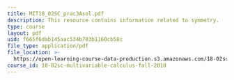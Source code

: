 ```yaml
---
title: MIT18_02SC_prac3Asol.pdf
description: This resource contains information related to symmetry.
type: course
layout: pdf
uid: f665f6dab145aac534b703b1160cb58c
file_type: application/pdf
file_location: >-
  https://open-learning-course-data-production.s3.amazonaws.com/18-02sc-multivariable-calculus-fall-2010/f665f6dab145aac534b703b1160cb58c_MIT18_02SC_prac3Asol.pdf
course_id: 18-02sc-multivariable-calculus-fall-2010
---
```

